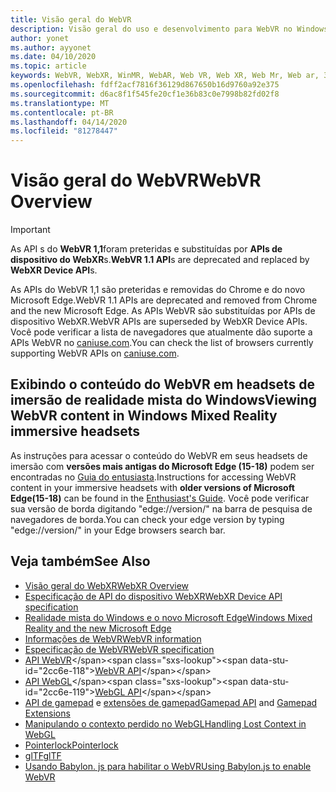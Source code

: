 ```yaml
---
title: Visão geral do WebVR
description: Visão geral do uso e desenvolvimento para WebVR no Windows Mixed Reality
author: yonet
ms.author: ayyonet
ms.date: 04/10/2020
ms.topic: article
keywords: WebVR, WebXR, WinMR, WebAR, Web VR, Web XR, Web Mr, Web ar, 360, 360 vídeo, 360 vídeos, 360 Photo, 360 fotos, 360 Content, imersiva Web, immersiveweb, IW
ms.openlocfilehash: fdff2acf7816f36129d867650b16d9760a92e375
ms.sourcegitcommit: d6ac8f1f545fe20cf1e36b83c0e7998b82fd02f8
ms.translationtype: MT
ms.contentlocale: pt-BR
ms.lasthandoff: 04/14/2020
ms.locfileid: "81278447"
---
```

# <a name="webvr-overview"></a><span data-ttu-id="2cc6e-104">Visão geral do WebVR</span><span class="sxs-lookup"><span data-stu-id="2cc6e-104">WebVR Overview</span></span>

> [!IMPORTANT]
> <span data-ttu-id="2cc6e-105">As API s do **WebVR 1,1**foram preteridas e substituídas por **APIs de dispositivo do WebXR**s.</span><span class="sxs-lookup"><span data-stu-id="2cc6e-105">**WebVR 1.1 API**s are deprecated and replaced by **WebXR Device API**s.</span></span>

<span data-ttu-id="2cc6e-106">As APIs do WebVR 1,1 são preteridas e removidas do Chrome e do novo Microsoft Edge.</span><span class="sxs-lookup"><span data-stu-id="2cc6e-106">WebVR 1.1 APIs are deprecated and removed from Chrome and the new Microsoft Edge.</span></span> <span data-ttu-id="2cc6e-107">As APIs WebVR são substituídas por APIs de dispositivo WebXR.</span><span class="sxs-lookup"><span data-stu-id="2cc6e-107">WebVR APIs are superseded by WebXR Device APIs.</span></span> <span data-ttu-id="2cc6e-108">Você pode verificar a lista de navegadores que atualmente dão suporte a APIs WebVR no [caniuse.com](https://caniuse.com/#search=webvr).</span><span class="sxs-lookup"><span data-stu-id="2cc6e-108">You can check the list of browsers currently supporting WebVR APIs on [caniuse.com](https://caniuse.com/#search=webvr).</span></span>

## <a name="viewing-webvr-content-in-windows-mixed-reality-immersive-headsets"></a><span data-ttu-id="2cc6e-109">Exibindo o conteúdo do WebVR em headsets de imersão de realidade mista do Windows</span><span class="sxs-lookup"><span data-stu-id="2cc6e-109">Viewing WebVR content in Windows Mixed Reality immersive headsets</span></span>

<span data-ttu-id="2cc6e-110">As instruções para acessar o conteúdo do WebVR em seus headsets de imersão com **versões mais antigas do Microsoft Edge (15-18)** podem ser encontradas no [Guia do entusiasta](https://docs.microsoft.com/windows/mixed-reality/enthusiast-guide/webvr).</span><span class="sxs-lookup"><span data-stu-id="2cc6e-110">Instructions for accessing WebVR content in your immersive headsets with **older versions of Microsoft Edge(15-18)** can be found in the [Enthusiast's Guide](https://docs.microsoft.com/windows/mixed-reality/enthusiast-guide/webvr).</span></span> <span data-ttu-id="2cc6e-111">Você pode verificar sua versão de borda digitando "edge://version/" na barra de pesquisa de navegadores de borda.</span><span class="sxs-lookup"><span data-stu-id="2cc6e-111">You can check your edge version by typing "edge://version/" in your Edge browsers search bar.</span></span>

## <a name="see-also"></a><span data-ttu-id="2cc6e-112">Veja também</span><span class="sxs-lookup"><span data-stu-id="2cc6e-112">See Also</span></span>

* [<span data-ttu-id="2cc6e-113">Visão geral do WebXR</span><span class="sxs-lookup"><span data-stu-id="2cc6e-113">WebXR Overview</span></span>](webxr-overview.md)
* [<span data-ttu-id="2cc6e-114">Especificação de API do dispositivo WebXR</span><span class="sxs-lookup"><span data-stu-id="2cc6e-114">WebXR Device API specification</span></span>](https://immersive-web.github.io/webxr/)
* [<span data-ttu-id="2cc6e-115">Realidade mista do Windows e o novo Microsoft Edge</span><span class="sxs-lookup"><span data-stu-id="2cc6e-115">Windows Mixed Reality and the new Microsoft Edge</span></span>](https://docs.microsoft.com/windows/mixed-reality/new-microsoft-edge)
* [<span data-ttu-id="2cc6e-116">Informações de WebVR</span><span class="sxs-lookup"><span data-stu-id="2cc6e-116">WebVR information</span></span>](https://webvr.info)
* [<span data-ttu-id="2cc6e-117">Especificação de WebVR</span><span class="sxs-lookup"><span data-stu-id="2cc6e-117">WebVR specification</span></span>](https://w3c.github.io/webvr/)
* <span data-ttu-id="2cc6e-118">[API WebVR](https://msdn.microsoft.com/library/mt806281(v=vs.85).aspx)</span><span class="sxs-lookup"><span data-stu-id="2cc6e-118">[WebVR API](https://msdn.microsoft.com/library/mt806281(v=vs.85).aspx)</span></span>
* <span data-ttu-id="2cc6e-119">[API WebGL](https://msdn.microsoft.com/library/bg182648(v=vs.85).aspx)</span><span class="sxs-lookup"><span data-stu-id="2cc6e-119">[WebGL API](https://msdn.microsoft.com/library/bg182648(v=vs.85).aspx)</span></span>
* <span data-ttu-id="2cc6e-120">[API de gamepad](https://msdn.microsoft.com/library/dn743630(v=vs.85).aspx) e [extensões de gamepad](https://w3c.github.io/gamepad/extensions.html)</span><span class="sxs-lookup"><span data-stu-id="2cc6e-120">[Gamepad API](https://msdn.microsoft.com/library/dn743630(v=vs.85).aspx) and [Gamepad Extensions](https://w3c.github.io/gamepad/extensions.html)</span></span>
* [<span data-ttu-id="2cc6e-121">Manipulando o contexto perdido no WebGL</span><span class="sxs-lookup"><span data-stu-id="2cc6e-121">Handling Lost Context in WebGL</span></span>](https://www.khronos.org/webgl/wiki/HandlingContextLost)
* [<span data-ttu-id="2cc6e-122">Pointerlock</span><span class="sxs-lookup"><span data-stu-id="2cc6e-122">Pointerlock</span></span>](https://www.w3.org/TR/pointerlock/)
* [<span data-ttu-id="2cc6e-123">glTF</span><span class="sxs-lookup"><span data-stu-id="2cc6e-123">glTF</span></span>](https://www.khronos.org/gltf)
* [<span data-ttu-id="2cc6e-124">Usando Babylon. js para habilitar o WebVR</span><span class="sxs-lookup"><span data-stu-id="2cc6e-124">Using Babylon.js to enable WebVR</span></span>](https://docs.microsoft.com/windows/uwp/get-started/adding-webvr-to-a-babylonjs-game)
